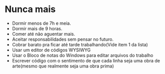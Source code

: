 Nunca mais
==========

* Dormir menos de 7h e meia.
* Dormir mais de 9 horas.
* Comer até não aguentar mais.
* Aceitar responsabilidades sem pensar no futuro.
* Cobrar barato pra ficar até tarde trabalhando(Vide item 1 da lista)
* Usar um editor de códigos WYSIWYG
* Usar o Bloco de notas do Windows para editar arquivos do trabalho
* Escrever código com o sentimento de que cada linha seja uma obra de arte(mesmo que realmente seja uma obra prima)